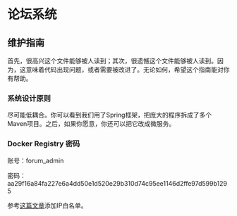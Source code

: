 # 论坛系统

## 维护指南

首先，很高兴这个文件能够被人读到；其次，很遗憾这个文件能够被人读到。因为，这意味着代码出现问题，或者需要被改进了。无论如何，希望这个指南能对你有帮助。

### 系统设计原则

尽可能低耦合。你可以看到我们用了Spring框架，把庞大的程序拆成了多个Maven项目。之后，如果你愿意，你还可以把它改成微服务。

### Docker Registry 密码

账号：forum_admin

密码：aa29f16a84fa227e6a4dd50e1d520e29b310d74c95ee1146d2ffe97d599b1295

参考[这篇文章](https://www.cnblogs.com/aloneysir/p/12801910.html)添加IP白名单。
